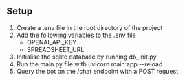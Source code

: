 ## Setup

1. Create a .env file in the root directory of the project
2. Add the following variables to the .env file
    - OPENAI_API_KEY
    - SPREADSHEET_URL
3. Initialise the sqlite database by running db_init.py
4. Run the main.py file with uvicorn main:app --reload
5. Query the bot on the /chat endpoint with a POST request